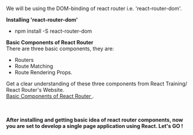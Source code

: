 We will be using the DOM-binding of react router i.e. 'react-router-dom'.

<b>Installing 'react-router-dom' </b> <br>
<ul>
  <li>npm install -S react-router-dom</li>
</ul>

<b>Basic Components of React Router</b><br>
There are three basic components, they are:

<ul>
  <li>Routers</li>
  <li>Route Matching </li>
  <li>Route Rendering Props.</li>
</ul>

Get a clear understanding of these three components from React Training/ React Router's Website.
<a href= 'https://reacttraining.com/react-router/web/guides/basic-components'><br> Basic Components of React Router </a>.

<br><br>
<strong>After installing and getting basic idea of react router components, now you are set to develop a single page application using React. Let's GO !</strong>
